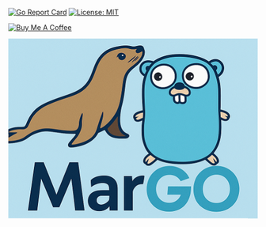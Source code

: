 [![Go Report Card](https://goreportcard.com/badge/github.com/rah-0/margo?v=1)](https://goreportcard.com/report/github.com/rah-0/margo)
[![License: MIT](https://img.shields.io/badge/License-MIT-yellow.svg)](https://opensource.org/licenses/MIT)

<a href="https://www.buymeacoffee.com/rah.0" target="_blank"><img src="https://cdn.buymeacoffee.com/buttons/v2/arial-orange.png" alt="Buy Me A Coffee" height="50"></a>

![MarGO logo](https://github.com/rah-0/margo-test/blob/master/margo.png "MariaDB's Sea Lion with Golang's Gopher")
